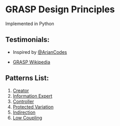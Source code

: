 # GRASP Design Principles

Implemented in Python

## Testimonials:

* Inspired by [@ArjanCodes](https://github.com/ArjanCodes)

* [GRASP Wikipedia](https://en.wikipedia.org/wiki/GRASP_(object-oriented_design))

## Patterns List:

1. [Creator](creator.py)
2. [Information Expert](information_expert.py)
3. [Controller](controller.py)
4. [Protected Variation](protected_variation.py)
5. [Indirection](indirection.py)
6. [Low Coupling](low_coupling.py)
